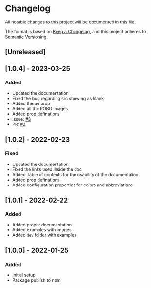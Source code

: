 # Changelog

All notable changes to this project will be documented in this file.

The format is based on [Keep a Changelog](https://keepachangelog.com/en/1.0.0/),
and this project adheres to [Semantic Versioning](https://semver.org/spec/v2.0.0.html).

## [Unreleased]

## [1.0.4] - 2023-03-25

### Added

- Updated the documentation
- Fixed the bug regarding src showing as blank
- Added theme prop
- Added all the ROBO images
- Added prop definations
- Issue: [#3](https://github.com/soumyadip001/vue-avatar-sdh/issues/3)
- PR: [#2](https://github.com/soumyadip001/vue-avatar-sdh/pull/2)

## [1.0.2] - 2022-02-23

### Fixed

- Updated the documentation
- Fixed the links used inside the doc
- Added Table of contents for the usability of the documentation
- Added prop definations
- Added configuration properties for colors and abbreviations

## [1.0.1] - 2022-02-22

### Added

- Added proper documentation
- Added examples with images
- Added `dev` folder with examples

## [1.0.0] - 2022-01-25

### Added

- Initial setup
- Package publish to npm
